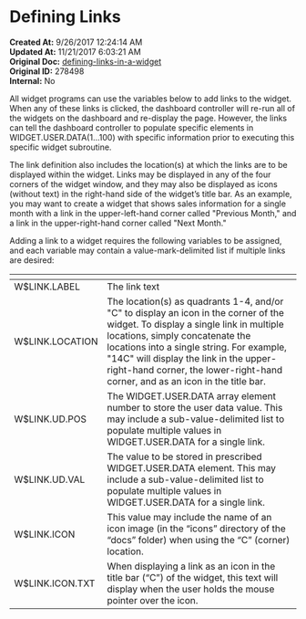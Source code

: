 # Defining Links

<PageHeader />

**Created At:** 9/26/2017 12:24:14 AM  
**Updated At:** 11/21/2017 6:03:21 AM  
**Original Doc:** [defining-links-in-a-widget](https://docs.zumasys.com/36577-mv-dashboard/defining-links-in-a-widget)  
**Original ID:** 278498  
**Internal:** No  


All widget programs can use the variables below to add links to the widget. When any of these links is clicked, the dashboard controller will re-run all of the widgets on the dashboard and re-display the page. However, the links can tell the dashboard controller to populate specific elements in WIDGET.USER.DATA(1…100) with specific information prior to executing this specific widget subroutine.

The link definition also includes the location(s) at which the links are to be displayed within the widget. Links may be displayed in any of the four corners of the widget window, and they may also be displayed as icons (without text) in the right-hand side of the widget’s title bar. As an example, you may want to create a widget that shows sales information for a single month with a link in the upper-left-hand corner called "Previous Month," and a link in the upper-right-hand corner called "Next Month."

Adding a link to a widget requires the following variables to be assigned, and each variable may contain a value-mark-delimited list if multiple links are desired:


| <!----> | <!----> |
| --- | --- |
| W$LINK.LABEL<br> | The link text<br> |
| W$LINK.LOCATION<br> | The location(s) as quadrants 1-4, and/or "C" to display an icon in the corner of the widget. To display a single link in multiple locations, simply concatenate the locations into a single string. For example, "14C" will display the link in the upper-right-hand corner, the lower-right-hand corner, and as an icon in the title bar.<br> |
| W$LINK.UD.POS<br> | The WIDGET.USER.DATA array element number to store the user data value. This may include a sub-value-delimited list to populate multiple values in WIDGET.USER.DATA for a single link.<br> |
| W$LINK.UD.VAL<br> | The value to be stored in prescribed WIDGET.USER.DATA element. This may include a sub-value-delimited list to populate multiple values in WIDGET.USER.DATA for a single link.<br> |
| W$LINK.ICON<br> | This value may include the name of an icon image (in the “icons” directory of the “docs” folder) when using the “C” (corner) location.<br> |
| W$LINK.ICON.TXT<br> | When displaying a link as an icon in the title bar (“C”) of the widget, this text will display when the user holds the mouse pointer over the icon.<br> |

